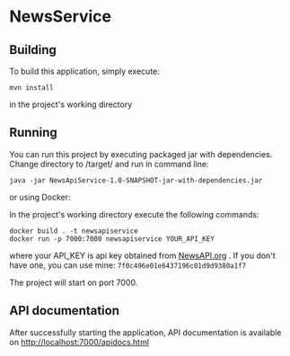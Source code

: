 # NewsService

## Building

To build this application, simply execute:

```shell
mvn install
```

in the project's working directory

## Running

You can run this project by executing packaged jar with dependencies.
Change directory to /target/ and run in command line:
```shell
java -jar NewsApiService-1.0-SNAPSHOT-jar-with-dependencies.jar 
```

or using Docker:

In the project's working directory execute the following commands:
```
docker build . -t newsapiservice
docker run -p 7000:7000 newsapiservice YOUR_API_KEY
```
where your API_KEY is api key obtained from [NewsAPI.org](https://newsapi.org/register)
. If you don't have one, you can use mine: ```7f0c496e01e6437196c01d9d9380a1f7```

The project will start on port 7000.

## API documentation

After successfully starting the application, API documentation is available on
[http://localhost:7000/apidocs.html](http://localhost:7000/apidocs.html)
